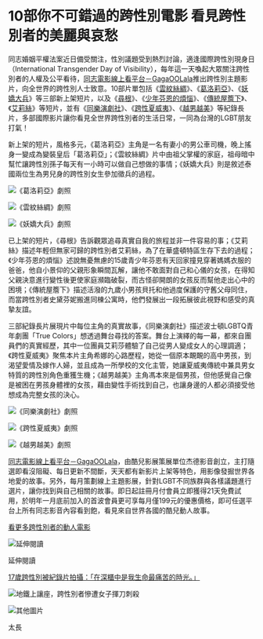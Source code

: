 # 10部你不可錯過的跨性別電影 看見跨性別者的美麗與哀愁

同志婚姻平權法案近日備受關注，性別議題受到熱烈討論，適逢國際跨性別現身日（International Transgender Day of Visibility），每年這一天喚起大眾關注跨性別者的人權及公平看待，[同志電影線上看平台－GagaOOLala](https://www.gagaoolala.com/tc/home)推出跨性別主題影片，向全世界的跨性別人士致意。10部片單包括《[雲紋絲綢](https://www.gagaoolala.com/tc/videos/59/moire-2014)》、《[葛洛莉亞](https://www.gagaoolala.com/tc/videos/90/gloria-2015)》、《[妖嬌大兵](https://www.gagaoolala.com/tc/videos/49/draft-day-2013)》等三部新上架短片，以及《[尋根](https://www.gagaoolala.com/tc/videos/76/to-sit-with-her-2014)》、《[少年芬恩的煩惱](https://www.gagaoolala.com/tc/videos/163/the-finnster-2010)》、《[傳統屋簷下](https://www.gagaoolala.com/tc/videos/80/under-the-last-roof-2013)》、《[艾莉絲](https://www.gagaoolala.com/tc/videos/50/elise-2014)》等短片，並有《[同樂演劇社](https://www.gagaoolala.com/tc/videos/35/the-year-we-thought-about-love-2015)》、《[跨性夏威夷](https://www.gagaoolala.com/tc/videos/27/kumu-hina-2014)》、《[越男越美](https://www.gagaoolala.com/tc/videos/21/finding-phong-2015)》等紀錄長片，多部國際影片讓你看見全世界跨性別者的生活日常，一同為台灣的LGBT朋友打氣！

新上架的短片，風格多元，《葛洛莉亞》主角是一名有妻小的男公車司機，晚上搖身一變成為變裝皇后「葛洛莉亞」；《雲紋絲綢》片中由祖父掌權的家庭，祖母暗中幫忙讓跨性別孫子每天有一小時可以做自己想做的事情；《妖嬌大兵》則是敘述泰國兩位生為男兒身的跨性別女生參加徵兵的過程。

![](//lalatai.com/sites/default/files/image/2016/1163/%E3%80%8A%E8%91%9B%E6%B4%9B%E8%8E%89%E4%BA%9E%E3%80%8B%E5%8A%87%E7%85%A7.jpg)《葛洛莉亞》劇照

![](//lalatai.com/sites/default/files/image/2016/1164/%E3%80%8A%E9%9B%B2%E7%B4%8B%E7%B5%B2%E7%B6%A2%E3%80%8B%E5%8A%87%E7%85%A7.jpg)《雲紋絲綢》劇照

![](//lalatai.com/sites/default/files/image/2016/1165/%E3%80%8A%E5%A6%96%E5%AC%8C%E5%A4%A7%E5%85%B5%E3%80%8B%E5%8A%87%E7%85%A7.png)《妖嬌大兵》劇照

已上架的短片，《尋根》告訴觀眾追尋真實自我的旅程並非一件容易的事；《艾莉絲》描述年輕但無家可歸的跨性別者艾莉絲，為了在華盛頓特區生存下去的過程；《少年芬恩的煩惱》述說無憂無慮的15歲青少年芬恩有天回家撞見穿著媽媽衣服的爸爸，他自小景仰的父親形象瞬間瓦解，讓他不敢面對自己和心儀的女孩，在得知父親決意進行變性後更使家庭瀕臨破裂，而古怪卻開朗的女孩反而幫他走出心中的困境；《傳統屋簷下》描述活潑的九歲小男孩貝托和他過度保護的守舊父母同住，而當跨性別者史黛芬妮搬進同棟公寓時，他們發展出一段拓展彼此視野和感受的真摯友誼。

三部紀錄長片展現片中每位主角的真實故事，《同樂演劇社》描述波士頓LGBTQ青年劇團「True Colors」想透過舞台尋找的答案。舞台上演繹的每一幕，都來自團員們的真實經歷，其中一位團員艾莉莎體驗了自己從男人變成女人的心理調適；《跨性夏威夷》聚焦本片主角希娜的心路歷程，她從一個原本靦靦的高中男孩，到渴望愛情及嫁作人婦，並且成為一所學校的文化主管，她讓夏威夷傳統中兼具男女特質的跨性別角色重獲生機；《越男越美》主角馮本來是個男孩，但他感覺自己像是被困在男孩身體裡的女孩，藉由變性手術找到自己，也讓身邊的人都必須接受他想成為完整女孩的決心。

![](//lalatai.com/sites/default/files/image/2016/1166/%E3%80%8A%E5%90%8C%E6%A8%82%E6%BC%94%E5%8A%87%E7%A4%BE%E3%80%8B%E5%8A%87%E7%85%A7.jpg)《同樂演劇社》劇照

![](//lalatai.com/sites/default/files/image/2016/1167/%E3%80%8A%E8%B7%A8%E6%80%A7%E5%A4%8F%E5%A8%81%E5%A4%B7%E3%80%8B%E5%8A%87%E7%85%A7.jpg)《跨性夏威夷》劇照

![](//lalatai.com/sites/default/files/image/2016/1168/%E3%80%8A%E8%B6%8A%E7%94%B7%E8%B6%8A%E7%BE%8E%E3%80%8B%E5%8A%87%E7%85%A7.jpg)《越男越美》劇照

[同志電影線上看平台－GagaOOLala](https://www.gagaoolala.com/tc/home)，由酷兒影展策展單位杰德影音創立，主打隨選即看沒阻礙、每日更新不間斷，天天都有新影片上架等特色，用影像發掘世界各地愛的故事。另外，每月策劃線上主題影展，針對LGBT不同族群與各樣議題進行選片，讓你找到與自己相關的故事。即日起註冊月付會員立即獲得21天免費試用，於明年一月底前加入的首波會員更可享每月僅199元的優惠價格，即可任選平台上所有同志影音內容看到飽，看見來自世界各國的酷兒動人故事。

[看更多跨性別者的動人電影](https://www.gagaoolala.com/tc/topic/18/international-transgender-day-of-visibility)

![延伸閱讀](//lalatai.com/sites/default/files/image/2017/2927/9.jpg)

延伸閱讀

[17歲跨性別被紀錄片拍攝：「在深櫃中是我生命最痛苦的時光。」](//lalatai.com/news/17%E6%AD%B2%E8%B7%A8%E6%80%A7%E5%88%A5%E8%A2%AB%E7%B4%80%E9%8C%84%E7%89%87%E6%8B%8D%E6%94%9D%EF%BC%9A%E3%80%8C%E5%9C%A8%E6%B7%B1%E6%AB%83%E4%B8%AD%E6%98%AF%E6%88%91%E7%94%9F%E5%91%BD%E6%9C%80%E7%97%9B%E8%8B%A6%E7%9A%84%E6%99%82%E5%85%89%E3%80%82%E3%80%8D)

![地鐵上讓座，跨性別者慘遭女子揮刀刺殺](//lalatai.com/news/%E5%9C%B0%E9%90%B5%E4%B8%8A%E8%AE%93%E5%BA%A7%EF%BC%8C%E8%B7%A8%E6%80%A7%E5%88%A5%E8%80%85%E6%85%98%E9%81%AD%E5%A5%B3%E5%AD%90%E6%8F%AE%E5%88%80%E5%88%BA%E6%AE%BA)

![其他圖片](//lalatai.com/sites/default/files/styles/article_cover-desktop-1x/public/image/2016/1741/mgid-ao-image-logotv.com-216185.jpeg?itok=-ZIBl179&timestamp=1483145871)

太長